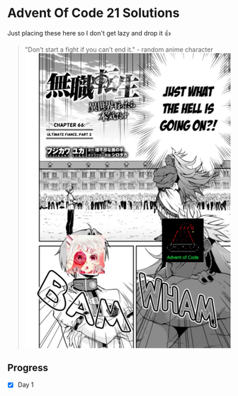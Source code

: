 # Advent Of Code 21 Solutions
Just placing these here so I don't get lazy and drop it :+1:

> "Don’t start a fight if you can’t end it." - random anime character
![Juuz0 vs AOC](https://github.com/juuz0/aoc21/blob/master/meme.jpeg)

## Progress

- [x] Day 1
